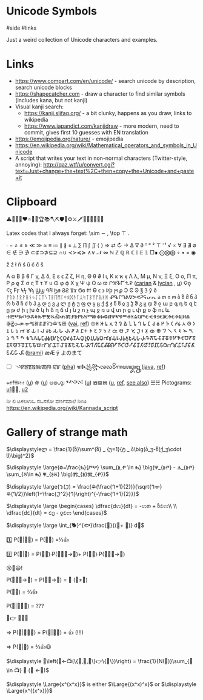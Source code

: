 # Unicode Symbols

#side #links


Just a weird collection of Unicode characters and examples.

# Links

* https://www.compart.com/en/unicode/ - search unicode by description, search unicode blocks
* https://shapecatcher.com - draw a character to find similar symbols (includes kana, but not kanji)
* Visual kanji search:
    * https://kanji.sljfaq.org/ - a bit clunky, happens as you draw, links to wikipedia
    * https://www.japandict.com/kanjidraw - more modern, need to commit, gives first 10 guesses with EN translation
* https://emojipedia.org/nature/ - emojipedia
* https://en.wikipedia.org/wiki/Mathematical_operators_and_symbols_in_Unicode
* A script that writes your text in non-normal characters (Twitter-style, annoying): http://qaz.wtf/u/convert.cgi?text=Just+change+the+text%2C+then+copy+the+Unicode+and+paste+it

# Clipboard

⚠️💎💡🔥❤️⭐🧠📯🏆📚🪓⛏️🛡️🧲⚙️⚔️🗡️🥇🎲🌱🍒🤯💥

Latex codes that I always forget: \sim $\sim$ , \top $\top$ .

∙ −
≠ ≤	≥ ≪	≫ ≈ ≡ ≔ ∥ ∦ ± ⟂
∑ ∏ ∫ ∬
⟨ ⟩
⇒ ⇄ ↻ → 
∆ ∇ ∂
ᵀ ° ² ⊤
⁻¹ √ ∝
∀ ∃ ∄ ∅ ∈ ∉ ∋ ∌
⊂⊄⊃⊅⊆⊇ ∩∪
≺≻≼≽
∧∨
𝒩 ∞ ℕ ℤ ℚ ℝ ℂ 𝕀 𝔼 𝟙
□∎
⨀⨂⨁ ∘ • × ◉

ž ź ł ń ś ŭ ć č š

Α α Β β ϐ Γ γ, Δ δ, Ε ε ϵ Ζ ζ, Η η, Θ θ ϑ Ι ι, Κ κ ϰ ϗ Λ λ, Μ μ, Ν ν, Ξ ξ, Ο ο, Π π, Ρ ρ ϱ Σ σ ς Τ τ ϒ υ Φ φ ϕ Χ χ Ψ ψ Ω ω ϖ 
𐊬𐋄𐊙𐊃𐋆𐊯 ([carian](https://en.wikipedia.org/wiki/Carian_language) & [lycian](https://en.wikipedia.org/wiki/Lycian_alphabet) , [u](https://unicodes.smpc.io/%F0%90%8A%AF))
Ϙϙ Ϛϛ Ϝϝ Ϟϟ Ϡϡ Ϣϣ Ϥϥ Ϧϧ Ϩϩ Ϫϫ Ϭϭ Ϯϯ ϴ ϵ ϶ Ϸϸ ϻ ϼ Ͻ Ͼ Ͽ
℥ ℨ ў ð
ᚠᚢᚦᚨᚱᚹᚺᚾᛃᛇᛈᛉᛊᛏᛒᛖᛗᛚᛜᛟᛞᚬᚴᛦᛋᛏᛒᛘᚡᚥᚭᚻ
ᕵᕴᒋᒉᕕᕓᕗᕙᕈᕋᕂᕆ
ა თ ი ო ბ ზ მ ნ პ რ ს შ ჩ ძ ხ ჰ გ დ ე ვ კ ლ ჟ ტ უ ფ ღ ყ ც ქ ჭ ჯ წ ჱ ჲ ჳ ჴ ჵ ჷ ჸ ჶ ჵ ჹ
ա բ գ դ ե զ է ը թ ժ ի լ խ ծ կ հ ձ ղ ճ մ յ ն շ ո չ պ ջ ռ ս վ տ ր ց ւ փ ք օ ֆ ու և
 ⰀⰁⰂⰃⰄⰅⰆⰇⰈⰉⰊⰋⰌⰍⰎⰏⰐⰑⰒⰓⰔⰕⰖⰗⰘⰙⰚⰛⰜⰝⰞⰟⰠⰡⰢⰣⰤⰥⰦⰧⰨⰩⰪⰫⰬⰭⰮ
 ꙮꙂꗢꖲꗁꗀꗤꘅꗙꖤꕱꖘꖚꕥ ([vai](https://unicodes.smpc.io/%EA%96%9A), [ref](https://en.wikipedia.org/wiki/Vai_syllabary))
 𑁍𑀅	𑀆	𑀊	𑀌	𑀍	𑀎	𑀐	𑀑	𑀒	𑀔	𑀖	𑀗	𑀘	𑀙	𑀛	𑀜	𑀝	𑀟𑀠 𑀢	𑀣	𑀤	𑀦	𑀧	𑀨	𑀪	𑀫	𑀬	𑀭	𑀮	𑀯𑀱	𑀲	𑀳	𑀴	𑀵	𑀶	𑀷𑁕	𑁖	𑁗	𑁘	𑁙	𑁚	𑁛	𑁜	𑁝	𑁞	𑁟𑁠	𑁡	𑁢	𑁣	𑁤	𑁧	𑁨	𑁩	𑁪	𑁫	𑁬	𑁭	𑁮	𑁯
𑀓𑀽𑀔𑀽𑀕𑀽𑀖𑀽𑀗𑀽𑀘𑀽𑀙𑀽𑀚𑀽𑀛𑀽𑀜𑀽𑀝𑀽𑀞𑀽𑀟𑀽𑀠𑀽𑀡𑀢𑀽𑀣𑀽𑀤𑀽𑀥𑀽𑀦𑀽𑀧𑀽𑀨𑀽𑀩𑀽𑀪𑀽𑀫𑀽𑀬𑀽𑀭𑀽𑀮𑀽𑀯𑀽𑀰𑀽𑀱𑀽𑀲𑀽𑀳𑀽𑀴𑀽𑀔𑁄𑀕𑁄𑀖𑁄𑀗𑁄𑀘𑁄𑀙𑁄𑀚𑁄𑀛𑁄𑀜𑁄𑀝𑁄𑀞𑁄𑀟𑁄𑀠𑁄𑀡𑀢𑁄𑀣𑁄𑀤𑁄𑀥𑁄𑀦𑁄𑀧𑁄𑀨𑁄𑀩𑁄𑀪𑁄𑀫𑁄𑀬𑁄𑀭𑁄𑀮𑁄𑀯𑁄𑀰𑁄𑀱𑁄𑀲𑁄𑀳𑁄𑀴𑁄𑀔𑀻𑀕𑀻𑀖𑀻𑀗𑀻𑀘𑀻𑀙𑀻𑀚𑀻𑀛𑀻𑀜𑀻𑀝𑀻𑀞𑀻𑀟𑀻𑀠𑀻𑀡𑀻𑀢𑀻𑀣𑀻𑀤𑀻𑀥𑀻𑀦𑀻𑀧𑀻𑀨𑀻𑀩𑀻𑀪𑀻𑀫𑀻𑀬𑀻𑀭𑀻𑀮𑀻𑀯𑀻𑀰𑀻𑀱𑀻𑀲𑀻𑀳𑀻𑀴𑀻 ([brami](https://en.wikipedia.org/wiki/Brahmi_script))
 æÆ
 ў
 よのまて
- [ ]  ꣼ꡮꡁꡇꡬ꡵ꡤꡖꡟ	ꡍꡜ ([pha](https://unicodes.smpc.io/%EA%A1%9C))
 ꦬ꧁꧂ꧪꧺ꧴ꦟꦪꦎꦋ ([java](https://unicodes.smpc.io/%EA%A7%93), [ref](https://en.wikipedia.org/wiki/Javanese_script))
 
 𐎧𐎠𐎫 ([u](https://unicodes.smpc.io/%F0%90%8E%AB))
𐩕 ([u](https://unicodes.smpc.io/%F0%90%A9%95))
𐰦𑇢𑇧
𝇑𝇖𝇙𝇐𝇜 ([u](https://unicodes.smpc.io/%F0%9D%87%9C))
𝌿𝌘𝌦 ([u](https://unicodes.smpc.io/%F0%9D%8C%A6), [ref](https://en.wikipedia.org/wiki/Taixuanjing), [see also](https://en.wikipedia.org/wiki/Bagua)) ☱☵
Pictograms: [u1](https://unicodes.smpc.io/%F0%9F%8C%80)🌱🍒, [u2](https://unicodes.smpc.io/%F0%9F%A4%90)
 
 ನೀ ಲಿ ಟಳಲಉಒ ನಒನಕೋ
 ವರ್ಣಮಾಲೆ 
 ನಿಊ
 https://en.wikipedia.org/wiki/Kannada_script

# Gallery of strange math

$\displaystyleლ = \frac{1}{ზ}\sum^{ზ} _ {უ=1}{ტ _ ბ\big(ბ_უ-წ(ქ_უ\cdot ჱ)\big)^2}$


$\displaystyle \large{Ⱉ=\frac{Ⰳ}{ⰣⰂ} \sum_{Ⱁ,Ⱂ \in Ⰸ} \big(Ⱋ_{ⰑⰒ} - Ⱑ_{ⰑⰒ} \sum_{Ⰻ\in Ⰸ} Ⱋ_{ⰑⰋ} \big)Ⰿ_{Ⱁ}Ⰿ_{Ⱂ}}$


$\displaystyle \large{ꕱ(𑁟) = \frac{ꖘ(\frac{𑀔+1}{2})}{\sqrt{𑀔ꗁ}ꖘ(𑀔/2)}\left(1+\frac{𑁟^2}{𑀔}\right)^{-\frac{𑀔+1}{2}}}$


 $\displaystyle \large \begin{cases} \dfrac{dಉ}{dt} = -ಉთ + ზಲಿಉ\\ \\ \dfrac{dಲಿ}{dt} = ಲಿე - ჹಲಿಉ \end{cases}$
 
 
 
 $\displaystyle \large \int_{🐕}^{🐟}\frac{🐌}{(👩+	👑)} d🐞$



1️⃣ P(🚗|🚫🔀) = P(🚪🚗) =⅓👍

2️⃣ P(🚗|🔀) = P(🚪🚗)∙P(🚪🚗🔀→🚗)+ P(🚪🐐)∙P(🚪🐐🔀→🚗)

😵🤔😃!

P(🚪🚗🔀→🚗) = P(🚪🐐→🚗) = 🤷      (🐐≠🚗)

P(🚪🐐) = ⅔👍

P(🚗|🚪🐐🔀) = ???

🧑👉  🚪🚪🐐 

⇒ P(🚗|🚪🐐🔀) = P(🚗|🚪🚗) = 👍 (!!!)

⇒ P(🚗|🔀) = ⅔👍😃


$\displaystyle 🤔\left(🚗←📺(\{🚗,🐐,🐐\}👉\{🚪\})\right) = \frac{1}{N(🚪)}\sum_{🚪\in 📺} 🤔 (🚗 ←🚪)$




$\displaystyle \Large{x^{x^x}}$ is either $\Large{(x^x)^x}$ or $\displaystyle \Large{x^{(x^x)}}$󠁧󠁿
